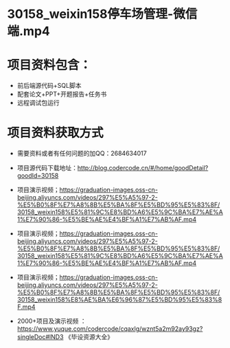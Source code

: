  # 30158_weixin158停车场管理-微信端.mp4
    
 
 # 项目资料包含：
 * 前后端源代码+SQL脚本
 * 配套论文+PPT+开题报告+任务书
 * 远程调试包运行

 # 项目资料获取方式
 * 需要资料或者有任何问题的加QQ：2684634017

 * 项目源代码下载地址：http://blog.codercode.cn/#/home/goodDetail?goodId=30158
 
 
 * 项目演示视频；https://graduation-images.oss-cn-beijing.aliyuncs.com/videos/297%E5%A5%97-2-%E5%B0%8F%E7%A8%8B%E5%BA%8F%E5%BD%95%E5%83%8F/30158_weixin158%E5%81%9C%E8%BD%A6%E5%9C%BA%E7%AE%A1%E7%90%86-%E5%BE%AE%E4%BF%A1%E7%AB%AF.mp4
 
 

 * 项目演示视频；https://graduation-images.oss-cn-beijing.aliyuncs.com/videos/297%E5%A5%97-2-%E5%B0%8F%E7%A8%8B%E5%BA%8F%E5%BD%95%E5%83%8F/30158_weixin158%E5%81%9C%E8%BD%A6%E5%9C%BA%E7%AE%A1%E7%90%86-%E5%BE%AE%E4%BF%A1%E7%AB%AF.mp4
 
 
 
 * 项目演示视频；https://graduation-images.oss-cn-beijing.aliyuncs.com/videos/297%E5%A5%97-2-%E5%B0%8F%E7%A8%8B%E5%BA%8F%E5%BD%95%E5%83%8F/30158_weixin158%E8%AE%BA%E6%96%87%E5%BD%95%E5%83%8F.mp4
 
       
 * 2000+项目及演示视频 ：https://www.yuque.com/codercode/cqaxlg/wznt5a2m92ay93gz?singleDoc#lND3 《毕设资源大全》
   
